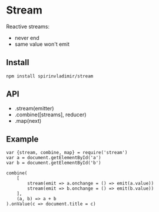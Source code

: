 # Stream
Reactive streams:
- never end
- same value won't emit

## Install
```npm install spirinvladimir/stream```

## API
* .stream(emitter)
* .combine([streams], reducer)
* .map(next)

## Example
```
var {stream, combine, map} = require('stream')
var a = document.getElementById('a')
var b = document.getElementById('b')

combine(
    [
        stream(emit => a.onchange = () => emit(a.value))
        stream(emit => b.onchange = () => emit(b.value))
    ],
    (a, b) => a + b
).onValue(c => document.title = c)
```
